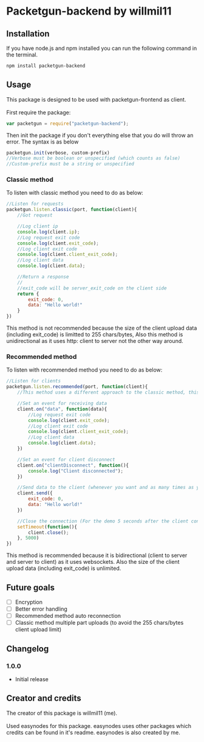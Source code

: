 # Packetgun-backend by willmil11
## Installation
If you have node.js and npm installed you can run the following command in the terminal.
```bash
npm install packetgun-backend
```

## Usage
This package is designed to be used with packetgun-frontend as client.
<br>
<br>
First require the package:
```javascript
var packetgun = require("packetgun-backend");
```
Then init the package if you don't everything else that you do will throw an error. The syntax is as below
```js
packetgun.init(verbose, custom-prefix)
//Verbose must be boolean or unspecified (which counts as false)
//Custom-prefix must be a string or unspecified
```
### Classic method
To listen with classic method you need to do as below:
```js
//Listen for requests
packetgun.listen.classic(port, function(client){
    //Got request

    //Log client ip
    console.log(client.ip);
    //Log request exit code
    console.log(client.exit_code);
    //Log client exit code
    console.log(client.client_exit_code);
    //Log client data
    console.log(client.data);

    //Return a response
    //
    //exit_code will be server_exit_code on the client side
    return {
        exit_code: 0,
        data: "Hello world!"
    }
})
```
This method is not recommended because the size of the client upload data (including exit_code) is limitted to 255 chars/bytes, Also this method is unidirectional as it uses http: client to server not the other way around.

### Recommended method
To listen with recommended method you need to do as below:
```js
//Listen for clients
packetgun.listen.recommended(port, function(client){
    //This method uses a different approach to the classic method, this callback is ran when a new client connects.

    //Set an event for receiving data
    client.on("data", function(data){
        //Log request exit code
        console.log(client.exit_code);
        //Log client exit code
        console.log(client.client_exit_code);
        //Log client data
        console.log(client.data);
    })

    //Set an event for client disconnect
    client.on("clientDisconnect", function(){
        console.log("Client disconnected");
    })

    //Send data to the client (whenever you want and as many times as you want if the client is connected)
    client.send({
        exit_code: 0,
        data: "Hello world!"
    })

    //Close the connection (For the demo 5 seconds after the client connects)
    setTimeout(function(){
        client.close();
    }, 5000)
})
```
This method is recommended because it is bidirectional (client to server and server to client) as it uses websockets. Also the size of the client upload data (including exit_code) is unlimited.

## Future goals
- [ ] Encryption
- [ ] Better error handling
- [ ] Recommended method auto reconnection
- [ ] Classic method multiple part uploads (to avoid the 255 chars/bytes client upload limit)

## Changelog
### 1.0.0
- Initial release

## Creator and credits
The creator of this package is willmil11 (me).
<br>
<br>
Used easynodes for this package. easynodes uses other packages which credits can be found in it's readme. easynodes is also created by me.